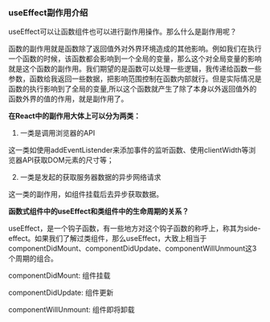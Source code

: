### useEffect副作用介绍

useEffect可以让函数组件也可以进行副作用操作。那么什么是副作用呢？

函数的副作用就是函数除了返回值外对外界环境造成的其他影响。例如我们在执行一个函数的时候，该函数都会影响到一个全局的变量，那么这个对全局变量的影响就是这个函数的副作用。我们期望的是函数可以处理一些逻辑，我传递给函数一些参数，函数给我返回一些数据，把影响范围控制在函数内部就行。但是实际情况是函数的执行影响到了全局的变量,所以这个函数就产生了除了本身以外返回值外的函数外界的值的作用，就是副作用了。

**在React中的副作用大体上可以分为两类：**

1. 一类是调用浏览器的API

这一类如使用addEventListender来添加事件的监听函数、使用clientWidth等浏览器API获取DOM元素的尺寸等；

2. 一类是发起的获取服务器数据的异步网络请求

这一类的副作用，如组件挂载后去异步获取数据。

**函数式组件中的useEffect和类组件中的生命周期的关系？**

useEffect，是一个钩子函数，有一些地方对这个钩子函数的称呼上，称其为side-effect。如果我们了解过类组件，那么useEffect，大致上相当于componentDidMount、componentDidUpdate、componentWillUnmount这3个周期的组合。

componentDidMount: 组件挂载

componentDidUpdate: 组件更新

componentWillUnmount: 组件即将卸载